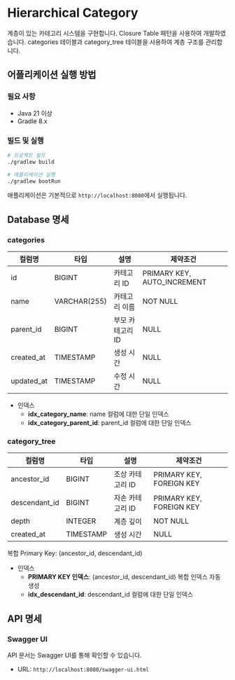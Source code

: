 # Hierarchical Category

계층이 있는 카테고리 시스템을 구현합니다.
Closure Table 패턴을 사용하여 개발하였습니다.
categories 테이블과 category_tree 테이블을 사용하여 계층 구조를 관리합니다.

## 어플리케이션 실행 방법

### 필요 사항

- Java 21 이상
- Gradle 8.x

### 빌드 및 실행

```bash
# 프로젝트 빌드
./gradlew build

# 애플리케이션 실행
./gradlew bootRun
```

애플리케이션은 기본적으로 `http://localhost:8080`에서 실행됩니다.

## Database 명세

### categories

| 컬럼명        | 타입           | 설명         | 제약조건                        |
|------------|--------------|------------|-----------------------------|
| id         | BIGINT       | 카테고리 ID    | PRIMARY KEY, AUTO_INCREMENT |
| name       | VARCHAR(255) | 카테고리 이름    | NOT NULL                    |
| parent_id  | BIGINT       | 부모 카테고리 ID | NULL                        |
| created_at | TIMESTAMP    | 생성 시간      | NULL                        |
| updated_at | TIMESTAMP    | 수정 시간      | NULL                        |

- 인덱스
    - **idx_category_name**: name 컬럼에 대한 단일 인덱스
    - **idx_category_parent_id**: parent_id 컬럼에 대한 단일 인덱스

### category_tree

| 컬럼명           | 타입        | 설명         | 제약조건                     |
|---------------|-----------|------------|--------------------------|
| ancestor_id   | BIGINT    | 조상 카테고리 ID | PRIMARY KEY, FOREIGN KEY |
| descendant_id | BIGINT    | 자손 카테고리 ID | PRIMARY KEY, FOREIGN KEY |
| depth         | INTEGER   | 계층 깊이      | NOT NULL                 |
| created_at    | TIMESTAMP | 생성 시간      | NULL                     |

복합 Primary Key: (ancestor_id, descendant_id)

- 인덱스
    - **PRIMARY KEY 인덱스**: (ancestor_id, descendant_id) 복합 인덱스 자동 생성
    - **idx_descendant_id**: descendant_id 컬럼에 대한 단일 인덱스

## API 명세

### Swagger UI

API 문서는 Swagger UI를 통해 확인할 수 있습니다.

- URL: `http://localhost:8080/swagger-ui.html`

